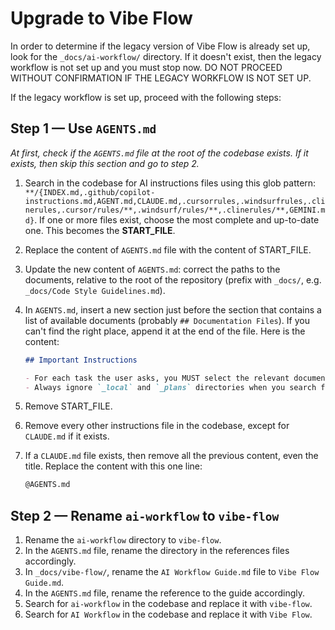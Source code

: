 # Upgrade to Vibe Flow

In order to determine if the legacy version of Vibe Flow is already set up, look for the `_docs/ai-workflow/` directory. If it doesn't exist, then the legacy workflow is not set up and you must stop now. DO NOT PROCEED WITHOUT CONFIRMATION IF THE LEGACY WORKFLOW IS NOT SET UP.

If the legacy workflow is set up, proceed with the following steps:

## Step 1 — Use `AGENTS.md`

_At first, check if the `AGENTS.md` file at the root of the codebase exists. If it exists, then skip this section and go to step 2._

1. Search in the codebase for AI instructions files using this glob pattern: `**/{INDEX.md,.github/copilot-instructions.md,AGENT.md,CLAUDE.md,.cursorrules,.windsurfrules,.clinerules,.cursor/rules/**,.windsurf/rules/**,.clinerules/**,GEMINI.md}`. If one or more files exist, choose the most complete and up-to-date one. This becomes the **START_FILE**.
2. Replace the content of `AGENTS.md` file with the content of START_FILE.
3. Update the new content of `AGENTS.md`: correct the paths to the documents, relative to the root of the repository (prefix with `_docs/`, e.g. `_docs/Code Style Guidelines.md`).
4. In `AGENTS.md`, insert a new section just before the section that contains a list of available documents (probably `## Documentation Files`). If you can't find the right place, append it at the end of the file. Here is the content:

   ```markdown
   ## Important Instructions

   - For each task the user asks, you MUST select the relevant documentation files and read them ENTIRELY.
   - Always ignore `_local` and `_plans` directories when you search for anything in the codebase.
   ```

5. Remove START_FILE.
6. Remove every other instructions file in the codebase, except for `CLAUDE.md` if it exists.
7. If a `CLAUDE.md` file exists, then remove all the previous content, even the title. Replace the content with this one line:

   ```markdown
   @AGENTS.md
   ```

## Step 2 — Rename `ai-workflow` to `vibe-flow`

1. Rename the `ai-workflow` directory to `vibe-flow`.
2. In the `AGENTS.md` file, rename the directory in the references files accordingly.
3. In `_docs/vibe-flow/`, rename the `AI Workflow Guide.md` file to `Vibe Flow Guide.md`.
4. In the `AGENTS.md` file, rename the reference to the guide accordingly.
5. Search for `ai-workflow` in the codebase and replace it with `vibe-flow`.
6. Search for `AI Workflow` in the codebase and replace it with `Vibe Flow`.
